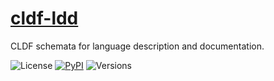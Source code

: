 # [cldf-ldd](https://fl.mt/cldf-ldd)

CLDF schemata for language description and documentation.

![License](https://img.shields.io/github/license/fmatter/cldf-ldd)
[![PyPI](https://img.shields.io/pypi/v/cldf-ldd.svg)](https://pypi.org/project/cldf-ldd)
![Versions](https://img.shields.io/pypi/pyversions/cldf-ldd)